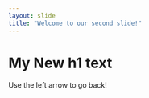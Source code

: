 ```yaml
---
layout: slide
title: "Welcome to our second slide!"
---
```

# My New h1 text
Use the left arrow to go back!
